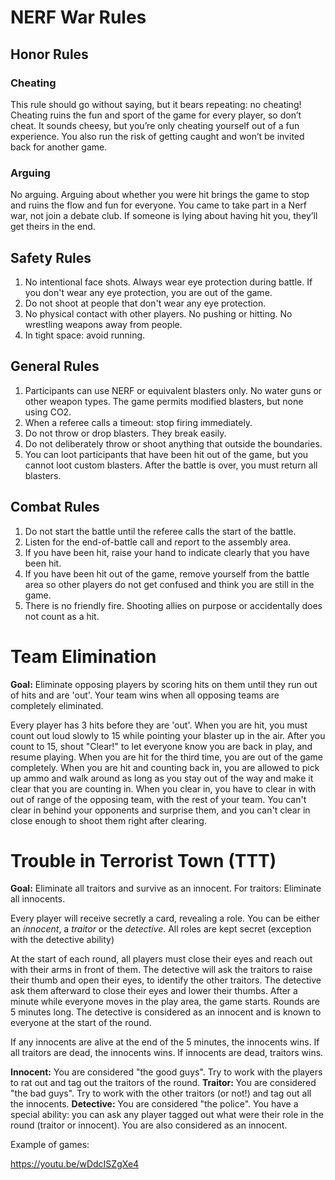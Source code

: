 # NERF War Rules

## Honor Rules
### Cheating
This rule should go without saying, but it bears repeating: no cheating! Cheating ruins the fun and sport of the game for every player, so don’t cheat. It sounds cheesy, but you’re only cheating yourself out of a fun experience. You also run the risk of getting caught and won’t be invited back for another game.

### Arguing
No arguing. Arguing about whether you were hit brings the game to stop and ruins the flow and fun for everyone. You came to take part in a Nerf war, not join a debate club. If someone is lying about having hit you, they’ll get theirs in the end.

## Safety Rules

1. No intentional face shots. Always wear eye protection during battle. If you don't wear any eye protection, you are out of the game.
1. Do not shoot at people that don't wear any eye protection. 
1. No physical contact with other players. No pushing or hitting. No wrestling weapons away from people.
1. In tight space: avoid running.

## General Rules

1. Participants can use NERF or equivalent blasters only. No water guns or other weapon types. The game permits modified blasters, but none using CO2.
1. When a referee calls a timeout: stop firing immediately.
1. Do not throw or drop blasters. They break easily.
1. Do not deliberately throw or shoot anything that outside the boundaries.
1. You can loot participants that have been hit out of the game, but you cannot loot custom blasters. After the battle is over, you must return all blasters. 

## Combat Rules

1. Do not start the battle until the referee calls the start of the battle.
1. Listen for the end-of-battle call and report to the assembly area.
1. If you have been hit, raise your hand to indicate clearly that you have been hit.
1. If you have been hit out of the game, remove yourself from the battle area so other players do not get confused and think you are still in the game.
1. There is no friendly fire. Shooting allies on purpose or accidentally does not count as a hit.

# Team Elimination
**Goal:** Eliminate opposing players by scoring hits on them until they run out of hits and are 'out'. Your team wins when all opposing teams are completely eliminated.

Every player has 3 hits before they are 'out'. When you are hit, you must count out loud slowly to 15 while pointing your blaster up in the air. After you count to 15, shout "Clear!" to let everyone know you are back in play, and resume playing. When you are hit for the third time, you are out of the game completely. When you are hit and counting back in, you are allowed to pick up ammo and walk around as long as you stay out of the way and make it clear that you are counting in. When you clear in, you have to clear in with out of range of the opposing team, with the rest of your team. You can't clear in behind your opponents and surprise them, and you can't clear in close enough to shoot them right after clearing.

# Trouble in Terrorist Town (TTT)
**Goal:** Eliminate all traitors and survive as an innocent. For traitors: Eliminate all innocents.

Every player will receive secretly a card, revealing a role. You can be either an *innocent*, a *traitor* or the *detective*. All roles are kept secret (exception with the detective ability)

At the start of each round, all players must close their eyes and reach out with their arms in front of them. The detective will ask the traitors to raise their thumb and open their eyes, to identify the other traitors. The detective ask them afterward to close their eyes and lower their thumbs. After a minute while everyone moves in the play area, the game starts. Rounds are 5 minutes long. The detective is considered as an innocent and is known to everyone at the start of the round.

If any innocents are alive at the end of the 5 minutes, the innocents wins.
If all traitors are dead, the innocents wins.
If innocents are dead, traitors wins.

**Innocent:** You are considered "the good guys". Try to work with the players to rat out and tag out the traitors of the round.
**Traitor:** You are considered "the bad guys". Try to work with the other traitors (or not!) and tag out all the innocents.
**Detective:** You are considered "the police". You have a special ability: you can ask any player tagged out what were their role in the round (traitor or innocent). You are also considered as an innocent.

Example of games: 

https://youtu.be/wDdcISZgXe4
